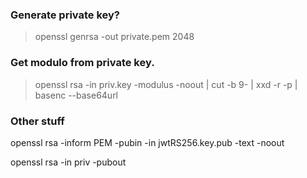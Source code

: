 


### Generate private key?
> openssl genrsa -out private.pem 2048

### Get modulo from private key.
> openssl rsa -in priv.key -modulus -noout | cut -b 9- | xxd -r -p | basenc --base64url

### Other stuff

openssl rsa -inform PEM -pubin -in jwtRS256.key.pub -text -noout

openssl rsa -in priv -pubout 